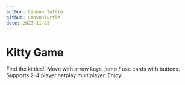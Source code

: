 ```yaml
---
author: Cannon Tuttle
github: CanyonTurtle
date: 2023-11-23
---
```


# Kitty Game

Find the kitties!! Move with arrow keys, jump / use cards with buttons. Supports 2-4 player netplay multiplayer. Enjoy!